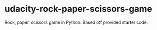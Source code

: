 # udacity-rock-paper-scissors-game
 Rock, paper, scissors game in Python. Based off provided starter code.

